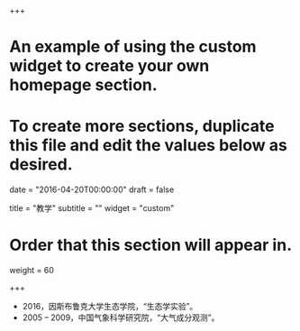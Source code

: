 +++
# An example of using the custom widget to create your own homepage section.
# To create more sections, duplicate this file and edit the values below as desired.

date = "2016-04-20T00:00:00"
draft = false

title = "教学"
subtitle = ""
widget = "custom"

# Order that this section will appear in.
weight = 60

+++

- 2016，因斯布鲁克大学生态学院，“生态学实验”。
- 2005 – 2009，中国气象科学研究院，“大气成分观测”。
